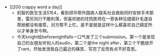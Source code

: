 - [[200 crappy word a day]]
	- 机智的医生生活S1E4，看到颂华帮外国病人联系社会救助同时安排手术那里，雷厉风行干脆利落，但喜欢她的住院医师在一旁各种见缝插针毛遂自荐她都没有接茬，对方帮不上忙。是不是就是这样什么都喜欢自己搞定所以才单身至今啊。
	- 今天knight给beforenightfalls一口气发了三个submission。第一个是发现自己的女朋友听别人的audio，第二个是the night after，第三个干脆放开了rant，开始发泄我自己最近的痛苦，写完了反而有点不好意思。